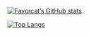 [![Favorcat’s GitHub stats](https://github-readme-stats.vercel.app/api?username=favorcat&count_private=true&show_icons=true&theme=buefy)](https://github.com/anuraghazra/github-readme-stats)   

[![Top Langs](https://github-readme-stats.vercel.app/api/top-langs/?username=favorcat&layout=compact)](https://github.com/anuraghazra/github-readme-stats)
